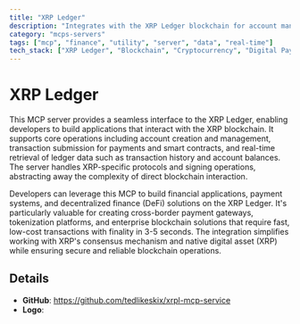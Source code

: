 ```yaml
---
title: "XRP Ledger"
description: "Integrates with the XRP Ledger blockchain for account management, transaction submission, and ledger data retrieval."
category: "mcps-servers"
tags: ["mcp", "finance", "utility", "server", "data", "real-time"]
tech_stack: ["XRP Ledger", "Blockchain", "Cryptocurrency", "Digital Payments", "Decentralized Finance"]
---
```


# XRP Ledger

This MCP server provides a seamless interface to the XRP Ledger, enabling developers to build applications that interact with the XRP blockchain. It supports core operations including account creation and management, transaction submission for payments and smart contracts, and real-time retrieval of ledger data such as transaction history and account balances. The server handles XRP-specific protocols and signing operations, abstracting away the complexity of direct blockchain interaction.

Developers can leverage this MCP to build financial applications, payment systems, and decentralized finance (DeFi) solutions on the XRP Ledger. It's particularly valuable for creating cross-border payment gateways, tokenization platforms, and enterprise blockchain solutions that require fast, low-cost transactions with finality in 3-5 seconds. The integration simplifies working with XRP's consensus mechanism and native digital asset (XRP) while ensuring secure and reliable blockchain operations.

## Details

- **GitHub**: https://github.com/tedlikeskix/xrpl-mcp-service
- **Logo**: 
